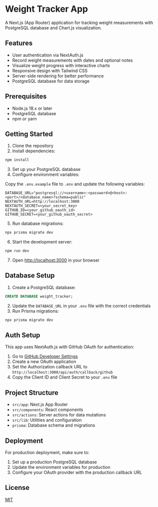 # Weight Tracker App

A Next.js (App Router) application for tracking weight measurements with PostgreSQL database and Chart.js visualization.

## Features

- User authentication via NextAuth.js
- Record weight measurements with dates and optional notes
- Visualize weight progress with interactive charts
- Responsive design with Tailwind CSS
- Server-side rendering for better performance
- PostgreSQL database for data storage

## Prerequisites

- Node.js 18.x or later
- PostgreSQL database
- npm or yarn

## Getting Started

1. Clone the repository
2. Install dependencies:

```bash
npm install
```

3. Set up your PostgreSQL database
4. Configure environment variables:

Copy the `.env.example` file to `.env` and update the following variables:

```
DATABASE_URL="postgresql://<username>:<password>@<host>:<port>/<database_name>?schema=public"
NEXTAUTH_URL=http://localhost:3000
NEXTAUTH_SECRET=<your_secret_key>
GITHUB_ID=<your_github_oauth_id>
GITHUB_SECRET=<your_github_oauth_secret>
```

5. Run database migrations:

```bash
npx prisma migrate dev
```

6. Start the development server:

```bash
npm run dev
```

7. Open [http://localhost:3000](http://localhost:3000) in your browser

## Database Setup

1. Create a PostgreSQL database:

```sql
CREATE DATABASE weight_tracker;
```

2. Update the `DATABASE_URL` in your `.env` file with the correct credentials
3. Run Prisma migrations:

```bash
npx prisma migrate dev
```

## Auth Setup

This app uses NextAuth.js with GitHub OAuth for authentication:

1. Go to [GitHub Developer Settings](https://github.com/settings/developers)
2. Create a new OAuth application
3. Set the Authorization callback URL to `http://localhost:3000/api/auth/callback/github`
4. Copy the Client ID and Client Secret to your `.env` file

## Project Structure

- `src/app`: Next.js App Router
- `src/components`: React components
- `src/actions`: Server actions for data mutations
- `src/lib`: Utilities and configuration
- `prisma`: Database schema and migrations

## Deployment

For production deployment, make sure to:

1. Set up a production PostgreSQL database
2. Update the environment variables for production
3. Configure your OAuth provider with the production callback URL

## License

[MIT](LICENSE)
